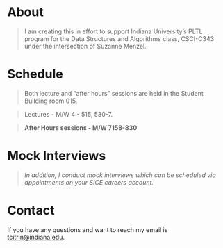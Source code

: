 
# About
>I am creating this in effort to support Indiana University’s PLTL program for the Data Structures and Algorithms class, CSCI-C343 under the intersection of Suzanne Menzel.


# Schedule

> Both lecture and “after hours” sessions are held in the Student Building room 015.

>Lectures - M/W 4 - 515, 530-7.

>**After Hours sessions - M/W 7158-830**

# Mock Interviews

>*In addition, I conduct mock interviews which can be scheduled via appointments on your SICE careers account.*

# Contact

If you have any questions and want to reach my email is [tcitrin@indiana.edu](mailto:tcitrin@indiana.edu).

